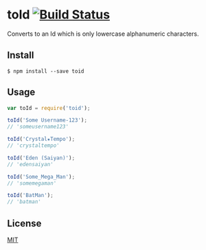 # toId [![Build Status](https://travis-ci.org/CreaturePhil/toId.svg?branch=master)](https://travis-ci.org/CreaturePhil/toId)

Converts to an Id which is only lowercase alphanumeric characters.

## Install

```
$ npm install --save toid
```

## Usage

```js
var toId = require('toid');

toId('Some Username-123');
// 'someusername123'

toId('Crystal★Tempo');
// 'crystaltempo'

toId('Eden (Saiyan)');
// 'edensaiyan'

toId('Some_Mega_Man');
// 'somemegaman'

toId('BatMan');
// 'batman'
```

## License

[MIT](LICENSE)
